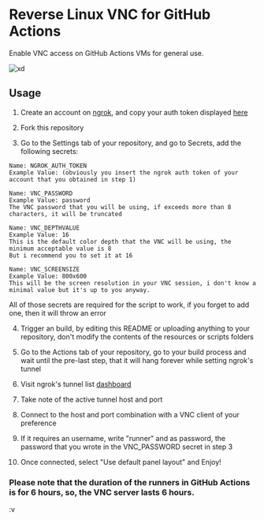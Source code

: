 # Reverse Linux VNC for GitHub Actions
Enable VNC access on GitHub Actions VMs for general use.

![xd](screenshot.png)

## Usage
1) Create an account on [ngrok](https://dashboard.ngrok.com/signup), and copy your auth token displayed [here](https://dashboard.ngrok.com/auth)

2) Fork this repository

3) Go to the Settings tab of your repository, and go to Secrets, add the following secrets:
```
Name: NGROK_AUTH_TOKEN
Example Value: (obviously you insert the ngrok auth token of your account that you obtained in step 1)

Name: VNC_PASSWORD
Example Value: password
The VNC password that you will be using, if exceeds more than 8 characters, it will be truncated

Name: VNC_DEPTHVALUE
Example Value: 16
This is the default color depth that the VNC will be using, the minimum acceptable value is 8
But i recommend you to set it at 16

Name: VNC_SCREENSIZE
Example Value: 800x600
This will be the screen resolution in your VNC session, i don't know a minimal value but it's up to you anyway.
```

All of those secrets are required for the script to work, if you forget to add one, then it will throw an error

4) Trigger an build, by editing this README or uploading anything to your repository, don't modify the contents of the resources or scripts folders


5) Go to the Actions tab of your repository, go to your build process and wait until the pre-last step, that it will hang forever while setting ngrok's tunnel

6) Visit ngrok's tunnel list [dashboard](https://dashboard.ngrok.com/status/tunnels)

7) Take note of the active tunnel host and port

8) Connect to the host and port combination with a VNC client of your preference

9) If it requires an username, write "runner" and as password, the password that you wrote in the VNC_PASSWORD secret in step 3

10) Once connected, select "Use default panel layout" and Enjoy!

### Please note that the duration of the runners in GitHub Actions is for 6 hours, so, the VNC server lasts 6 hours.



:v
